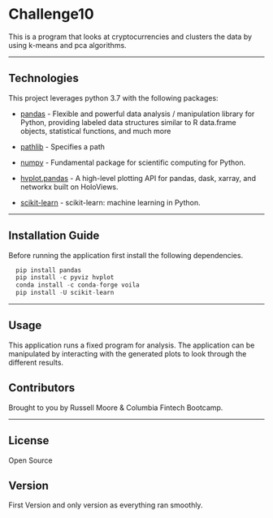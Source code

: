 # Challenge10

This is a program that looks at cryptocurrencies and clusters the data by using k-means and pca algorithms.

---

## Technologies

This project leverages python 3.7 with the following packages:


* [pandas](https://github.com/pandas-dev/pandas) - Flexible and powerful data analysis / manipulation library for Python, providing labeled data structures similar to R data.frame objects, statistical functions, and much more

* [pathlib](https://github.com/budlight/pathlib) - Specifies a path

* [numpy](https://github.com/numpy/numpy) - Fundamental package for scientific computing for Python.

* [hvplot.pandas](https://github.com/holoviz/hvplot) - A high-level plotting API for pandas, dask, xarray, and networkx built on HoloViews.

* [scikit-learn](https://github.com/scikit-learn/scikit-learn) - scikit-learn: machine learning in Python.

---

## Installation Guide

Before running the application first install the following dependencies.

```python
  pip install pandas
  pip install -c pyviz hvplot
  conda install -c conda-forge voila
  pip install -U scikit-learn
```

---

## Usage

This application runs a fixed program for analysis.  The application can be manipulated by interacting with the generated plots to look through the different results.

## Contributors

Brought to you by Russell Moore & Columbia Fintech Bootcamp.

---
## License

Open Source

## Version

First Version and only version as everything ran smoothly.